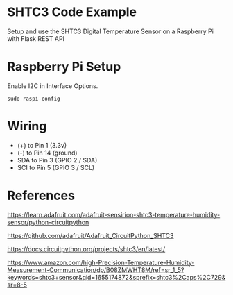 # SHTC3 Code Example
Setup and use the SHTC3 Digital Temperature Sensor on a Raspberry Pi with Flask REST API

# Raspberry Pi Setup

Enable I2C in Interface Options.

````
sudo raspi-config
````

# Wiring

* (+) to Pin 1 (3.3v)
* (-) to Pin 14 (ground)
* SDA to Pin 3 (GPIO 2 / SDA)
* SCI to Pin 5 (GPIO 3 / SCL)

# References
https://learn.adafruit.com/adafruit-sensirion-shtc3-temperature-humidity-sensor/python-circuitpython

https://github.com/adafruit/Adafruit_CircuitPython_SHTC3

https://docs.circuitpython.org/projects/shtc3/en/latest/

https://www.amazon.com/high-Precision-Temperature-Humidity-Measurement-Communication/dp/B08ZMWHT8M/ref=sr_1_5?keywords=shtc3+sensor&qid=1655174872&sprefix=shtc3%2Caps%2C729&sr=8-5
